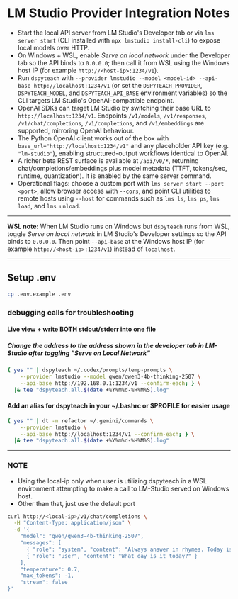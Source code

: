 # LM Studio Provider Integration Notes

- Start the local API server from LM Studio's Developer tab or via `lms server start` (CLI installed with `npx lmstudio install-cli`) to expose local models over HTTP.
- On Windows + WSL, enable *Serve on local network* under the Developer tab so the API binds to `0.0.0.0`; then call it from WSL using the Windows host IP (for example `http://<host-ip>:1234/v1`).
- Run `dspyteach` with `--provider lmstudio --model <model-id> --api-base http://localhost:1234/v1` (or set the `DSPYTEACH_PROVIDER`, `DSPYTEACH_MODEL`, and `DSPYTEACH_API_BASE` environment variables) so the CLI targets LM Studio's OpenAI-compatible endpoint.
- OpenAI SDKs can target LM Studio by switching their base URL to `http://localhost:1234/v1`. Endpoints `/v1/models`, `/v1/responses`, `/v1/chat/completions`, `/v1/completions`, and `/v1/embeddings` are supported, mirroring OpenAI behaviour.
- The Python OpenAI client works out of the box with `base_url="http://localhost:1234/v1"` and any placeholder API key (e.g. `"lm-studio"`), enabling structured-output workflows identical to OpenAI.
- A richer beta REST surface is available at `/api/v0/*`, returning chat/completions/embeddings plus model metadata (TTFT, tokens/sec, runtime, quantization). It is enabled by the same server command.
- Operational flags: choose a custom port with `lms server start --port <port>`, allow browser access with `--cors`, and point CLI utilities to remote hosts using `--host` for commands such as `lms ls`, `lms ps`, `lms load`, and `lms unload`.

---

**WSL note:** When LM Studio runs on Windows but `dspyteach` runs from WSL, toggle *Serve on local network* in LM Studio's Developer settings so the API binds to `0.0.0.0`. Then point `--api-base` at the Windows host IP (for example `http://<host-ip>:1234/v1`) instead of `localhost`.

---

## Setup .env

```bash
cp .env.example .env
```

### debugging calls for troubleshooting

#### Live view + write BOTH stdout/stderr into one file

##### Change the address to the address shown in the developer tab in LM-Studio after toggling "Serve on Local Network"

```bash
{ yes "" | dspyteach ~/.codex/prompts/temp-prompts \
    --provider lmstudio --model qwen/qwen3-4b-thinking-2507 \
    --api-base http://192.168.0.1:1234/v1 --confirm-each; } \
  |& tee "dspyteach.all.$(date +%Y%m%d-%H%M%S).log"
```

#### Add an alias for dspyteach in your ~/.bashrc or $PROFILE for easier usage

```bash
{ yes "" | dt -m refactor ~/.gemini/commands \
    --provider lmstudio \
    --api-base http://localhost:1234/v1 --confirm-each; } \
  |& tee "dspyteach.all.$(date +%Y%m%d-%H%M%S).log"

```

---

### **NOTE**

- Using the local-ip only when user is utilizing dspyteach in a WSL environment attempting to make a call to LM-Studio served on Windows host.
- Other than that, just use the default port

```bash
curl http://<local-ip>/v1/chat/completions \
  -H "Content-Type: application/json" \
  -d '{
    "model": "qwen/qwen3-4b-thinking-2507",
    "messages": [
      { "role": "system", "content": "Always answer in rhymes. Today is Thursday" },
      { "role": "user", "content": "What day is it today?" }
    ],
    "temperature": 0.7,
    "max_tokens": -1,
    "stream": false
}'

```

